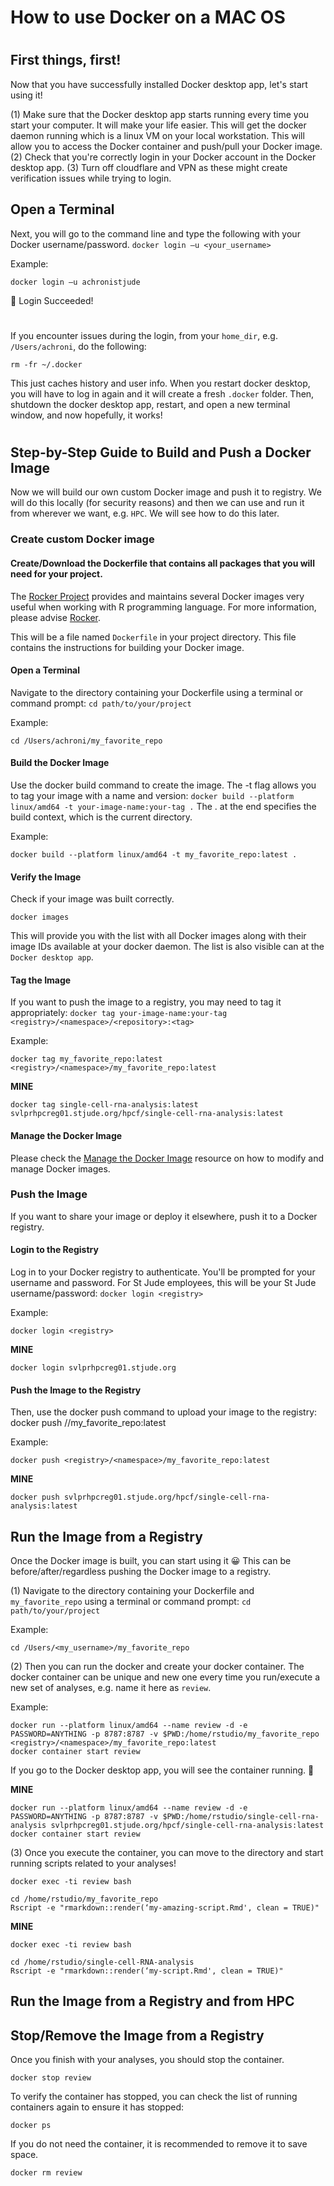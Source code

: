 # #######################################
# How to use Docker on a MAC OS #########
# #######################################

## First things, first!
Now that you have successfully installed Docker desktop app, let's start using it!

(1) Make sure that the Docker desktop app starts running every time you start your computer. It will make your life easier. This will get the docker daemon running which is a linux VM on your local workstation. This will allow you to access the Docker container and push/pull your Docker image.
(2) Check that you're correctly login in your Docker account in the Docker desktop app.
(3) Turn off cloudflare and VPN as these might create verification issues while trying to login.


## Open a Terminal

Next, you will go to the command line and type the following with your Docker username/password.
`docker login –u <your_username>`

Example:
```{}
docker login –u achronistjude
```

🎉 Login Succeeded!


# ########################################################################################################################
If you encounter issues during the login, from your `home_dir`, e.g. `/Users/achroni`, do the following:
```{}
rm -fr ~/.docker
```

This just caches history and user info. When you restart docker desktop, you will have to log in again and it will create a fresh `.docker` folder. Then, shutdown the docker desktop app, restart, and open a new terminal window, and now hopefully, it works!
# ########################################################################################################################


## Step-by-Step Guide to Build and Push a Docker Image
Now we will build our own custom Docker image and push it to registry.
We will do this locally (for security reasons) and then we can use and run it from wherever we want, e.g. `HPC`. We will see how to do this later.


### Create custom Docker image

#### Create/Download the Dockerfile that contains all packages that you will need for your project. 
The [Rocker Project](https://www.rocker-project.org/) provides and maintains several Docker images very useful when working with R programming language. For more information, please advise [Rocker](https://arca-dpss.github.io/manual-open-science/rocker-chapter.html).

This will be a file named `Dockerfile` in your project directory. This file contains the instructions for building your Docker image.

#### Open a Terminal
Navigate to the directory containing your Dockerfile using a terminal or command prompt: `cd path/to/your/project`

Example:
```{}
cd /Users/achroni/my_favorite_repo
```

#### Build the Docker Image
Use the docker build command to create the image. The -t flag allows you to tag your image with a name and version: `docker build --platform linux/amd64 -t your-image-name:your-tag .` The . at the end specifies the build context, which is the current directory.

Example:
```{}
docker build --platform linux/amd64 -t my_favorite_repo:latest .
```

#### Verify the Image
Check if your image was built correctly.

```{}
docker images
```

This will provide you with the list with all Docker images along with their image IDs available at your docker daemon. The list is also visible can at the `Docker desktop app`.


#### Tag the Image
If you want to push the image to a registry, you may need to tag it appropriately: `docker tag your-image-name:your-tag <registry>/<namespace>/<repository>:<tag>`

Example:
```{}
docker tag my_favorite_repo:latest <registry>/<namespace>/my_favorite_repo:latest
```

**MINE**
```{}
docker tag single-cell-rna-analysis:latest svlprhpcreg01.stjude.org/hpcf/single-cell-rna-analysis:latest
```

#### Manage the Docker Image
Please check the [Manage the Docker Image](https://jhudatascience.org/Adv_Reproducibility_in_Cancer_Informatics/modifying-a-docker-image.html) resource on how to modify and manage Docker images.


### Push the Image 
If you want to share your image or deploy it elsewhere, push it to a Docker registry.

#### Login to the Registry
Log in to your Docker registry to authenticate. You'll be prompted for your username and password. For St Jude employees, this will be your St Jude username/password: `docker login <registry>`

Example:
```{}
docker login <registry>
```

**MINE**
```{}
docker login svlprhpcreg01.stjude.org
```

#### Push the Image to the Registry
Then, use the docker push command to upload your image to the registry: docker push <registry>/<namespace>/my_favorite_repo:latest

Example:
```{}
docker push <registry>/<namespace>/my_favorite_repo:latest
```

**MINE**
```{}
docker push svlprhpcreg01.stjude.org/hpcf/single-cell-rna-analysis:latest
```

## Run the Image from a Registry
Once the Docker image is built, you can start using it 😀 
This can be before/after/regardless pushing the Docker image to a registry.

(1) Navigate to the directory containing your Dockerfile and `my_favorite_repo` using a terminal or command prompt: `cd path/to/your/project`

Example:
```{}
cd /Users/<my_username>/my_favorite_repo
```

(2) Then you can run the docker and create your docker container. The docker container can be unique and new one every time you run/execute a new set of analyses, e.g. name it here as `review`. 

Example:
```{}
docker run --platform linux/amd64 --name review -d -e PASSWORD=ANYTHING -p 8787:8787 -v $PWD:/home/rstudio/my_favorite_repo <registry>/<namespace>/my_favorite_repo:latest
docker container start review
```

If you go to the Docker desktop app, you will see the container running. 🙌

**MINE**
```{}
docker run --platform linux/amd64 --name review -d -e PASSWORD=ANYTHING -p 8787:8787 -v $PWD:/home/rstudio/single-cell-rna-analysis svlprhpcreg01.stjude.org/hpcf/single-cell-rna-analysis:latest
docker container start review
```


(3) Once you execute the container, you can move to the directory and start running scripts related to your analyses!

```{}
docker exec -ti review bash

cd /home/rstudio/my_favorite_repo
Rscript -e "rmarkdown::render(‘my-amazing-script.Rmd', clean = TRUE)"
```


**MINE**
```{}
docker exec -ti review bash

cd /home/rstudio/single-cell-RNA-analysis
Rscript -e "rmarkdown::render(‘my-script.Rmd', clean = TRUE)"
```

## Run the Image from a Registry and from HPC







## Stop/Remove the Image from a Registry
Once you finish with your analyses, you should stop the container.
```{}
docker stop review
```

To verify the container has stopped, you can check the list of running containers again to ensure it has stopped:
```{}
docker ps
```

If you do not need the container, it is recommended to remove it to save space. 
```{}
docker rm review
```


